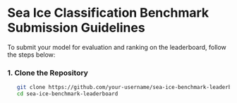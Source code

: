 # Sea Ice Classification Benchmark Submission Guidelines

To submit your model for evaluation and ranking on the leaderboard, follow the steps below:

### 1. Clone the Repository
```bash
   git clone https://github.com/your-username/sea-ice-benchmark-leaderboard.git
   cd sea-ice-benchmark-leaderboard